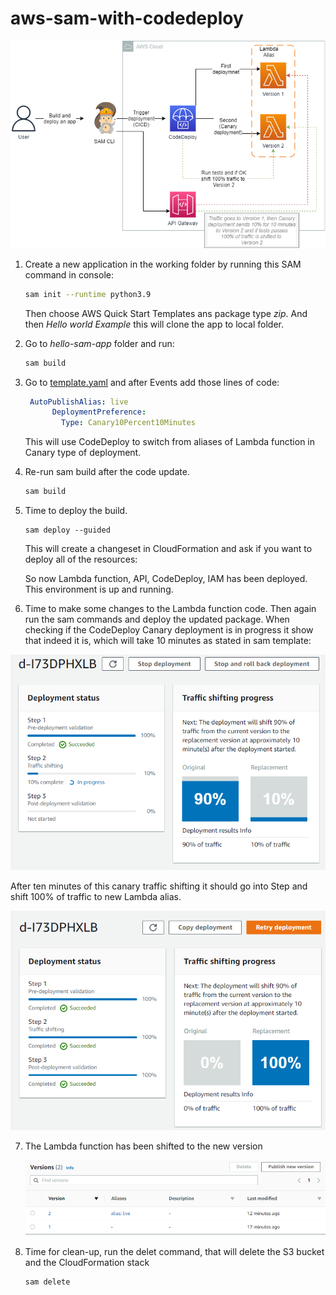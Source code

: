 # aws-sam-with-codedeploy
  ![changeset](img/diagram.png)

1. Create a new application in the working folder by running this SAM command in console:

   ```bash
   sam init --runtime python3.9
   ```

   Then choose AWS Quick Start Templates ans package type *zip*. And then *Hello world Example* this will clone the app to local folder.

2. Go to *hello-sam-app* folder and run:

   ```bash
   sam build
   ```

3. Go to [template.yaml](hello-sam-app/template.yaml) and after Events add those lines of code:

   ```yaml
    AutoPublishAlias: live
         DeploymentPreference:
           Type: Canary10Percent10Minutes
   ```

   This will use CodeDeploy to switch from aliases of Lambda function in Canary type of deployment.

4. Re-run sam build after the code update.

   ```bash
   sam build
   ```

5. Time to deploy the build.

   ```
   sam deploy --guided
   ```

   This will create a changeset in CloudFormation and ask if you want to deploy all of the resources:

   So now Lambda function, API, CodeDeploy, IAM has been deployed. This environment is up and running.

6. Time to make some changes to the Lambda function code. Then again run the sam commands and deploy the updated package. When checking if the CodeDeploy Canary deployment is in progress it show that indeed it is, which will take 10 minutes as stated in sam template:

![codedeploy1](img/codedeploy.png)

After ten minutes of this canary traffic shifting it should go into Step and shift 100% of traffic to new Lambda alias.

![codedeploy2](img/codedeploy2.png)

7. The Lambda function has been shifted to the new version

   ![lambda](img/lambdaalias.png)

8. Time for clean-up, run the delet command, that will delete the S3 bucket and the CloudFormation stack

   ```bash
   sam delete
   ```
